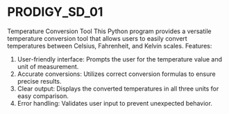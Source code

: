 # PRODIGY_SD_01
Temperature Conversion Tool
This Python program provides a versatile temperature conversion tool that allows users to easily convert temperatures between Celsius, Fahrenheit, and Kelvin scales.
Features:
1. User-friendly interface: Prompts the user for the temperature value and unit of measurement.
2. Accurate conversions: Utilizes correct conversion formulas to ensure precise results.
3. Clear output: Displays the converted temperatures in all three units for easy comparison.
4. Error handling: Validates user input to prevent unexpected behavior.
